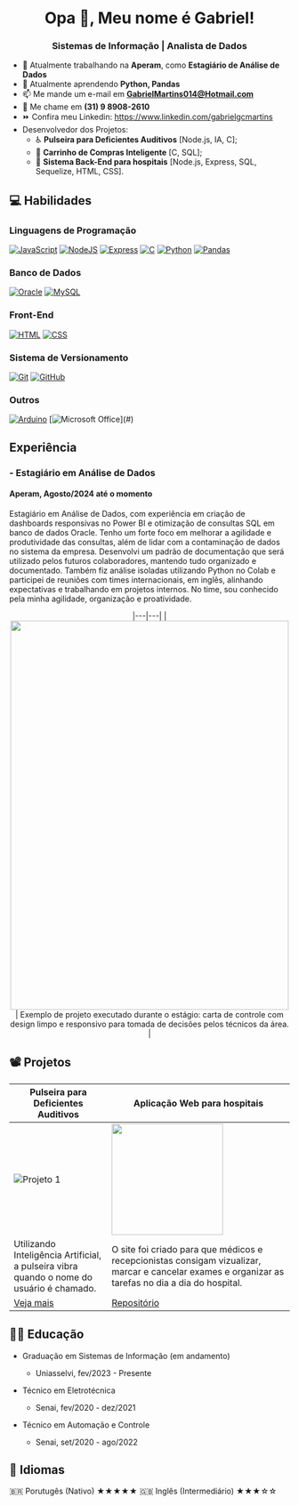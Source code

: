 <h1 align="center">Opa 👋, Meu nome é Gabriel!</h1>
<h3 align="center">Sistemas de Informação | Analista de Dados</h3>

- 🔭 Atualmente trabalhando na **Aperam**, como **Estagiário de Análise de Dados**
- 🌱 Atualmente aprendendo **Python, Pandas**
- 📫 Me mande um e-mail em **GabrielMartins014@Hotmail.com**
- 💬 Me chame em **(31) 9 8908-2610**
- ⏩ Confira meu Linkedin: https://www.linkedin.com/gabrielgcmartins
- Desenvolvedor dos Projetos:
    - ♿ **Pulseira para Deficientes Auditivos** [Node.js, IA, C];
    - 🛒 **Carrinho de Compras Inteligente** [C, SQL];
    - 🏥 **Sistema Back-End para hospitais** [Node.js, Express, SQL, Sequelize, HTML, CSS].

## 💻 Habilidades
### Linguagens de Programação 
[![JavaScript](https://img.shields.io/badge/JavaScript-black?logo=javascript)](#)
[![NodeJS](https://img.shields.io/badge/Node.JS-black?logo=node.js)](#)
[![Express](https://img.shields.io/badge/Express-black?logo=express)](#)
[![C](https://img.shields.io/badge/C-black?logo=C)](#)
[![Python](https://img.shields.io/badge/Python-black?logo=Python)](#)
[![Pandas](https://img.shields.io/badge/Pandas-black?logo=Pandas)](#)
### Banco de Dados
[![Oracle](https://img.shields.io/badge/Oracle-black?logo=oracle)](#)
[![MySQL](https://img.shields.io/badge/MySQL-black?logo=mysql)](#)
### Front-End
[![HTML](https://img.shields.io/badge/HTML-black?logo=html5)](#)
[![CSS](https://img.shields.io/badge/CSS-black?logo=css3)](#)
### Sistema de Versionamento
[![Git](https://img.shields.io/badge/Git-black?logo=git)](#)
[![GitHub](https://img.shields.io/badge/GitHub-black?logo=github)](#)
### Outros
[![Arduino](https://img.shields.io/badge/Arduino-black?logo=arduino)](#)
[![Microsoft Office](https://img.shields.io/badge/Microsoft%20Office-black?)](#)

## Experiência
### - Estagiário em Análise de Dados
#### Aperam, Agosto/2024 até o momento
Estagiário em Análise de Dados, com experiência em criação de dashboards responsivas no Power BI e otimização de consultas SQL em banco de dados Oracle. Tenho um forte foco em melhorar a agilidade e produtividade das consultas, além de lidar com a contaminação de dados no sistema da empresa. Desenvolvi um padrão de documentação que será utilizado pelos futuros colaboradores, mantendo tudo organizado e documentado. Também fiz análise isoladas utilizando Python no Colab e participei de reuniões com times internacionais, em inglês, alinhando expectativas e trabalhando em projetos internos. No time, sou conhecido pela minha agilidade, organização e proatividade.

<div align="center">
|---|---|
| <img src='Para currículo_removed_page-0001.jpg' width="500" height="700"> | Exemplo de projeto executado durante o estágio: carta de controle com design limpo e responsivo para tomada de decisões pelos técnicos da área. |
</div>

## 📽️ Projetos

<div align="center">
  
| Pulseira para Deficientes Auditivos | Aplicação Web para hospitais |
|---|---|
| ![Projeto 1](https://gabsmart.github.io/Meu-Portfolio/img/pulseira-3g2a.jpg) | <img src="https://placeholder.com/200x200" width="200"> |
| Utilizando Inteligência Artificial, a pulseira vibra quando o nome do usuário é chamado. | O site foi criado para que médicos e recepcionistas consigam vizualizar, marcar e cancelar exames e organizar as tarefas no dia a dia do hospital. |
| [Veja mais](https://youtu.be/VEpF0n9gDc4) | [Repositório](https://github.com/) |

</div>

## 👨‍🎓 Educação
- Graduação em Sistemas de Informação (em andamento)
  - Uniasselvi, fev/2023 - Presente

- Técnico em Eletrotécnica
  - Senai, fev/2020 - dez/2021 

- Técnico em Automação e Controle
  - Senai, set/2020 - ago/2022

## 🎌 Idiomas

🇧🇷 Porutugês (Nativo) ★★★★★
🇬🇧 Inglês (Intermediário) ★★★☆☆
